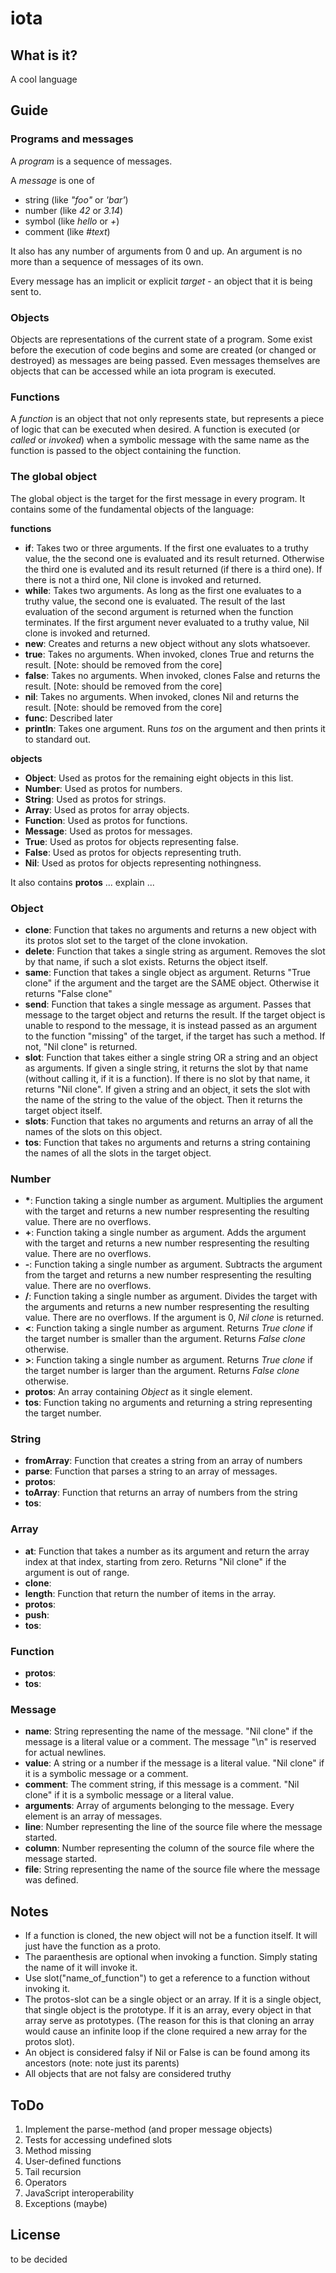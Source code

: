 iota
====

What is it?
-----------

A cool language


Guide
-----

### Programs and messages

A *program* is a sequence of messages.

A *message* is one of

* string (like *"foo"* or *'bar'*)
* number (like *42* or *3.14*)
* symbol (like *hello* or *+*)
* comment (like *#text*)

It also has any number of arguments from 0 and up. An argument is no more than a sequence of messages of its own.

Every message has an implicit or explicit *target* - an object that it is being sent to.

### Objects

Objects are representations of the current state of a program. Some exist before the execution of code begins and some are created (or changed or destroyed) as messages are being passed. Even messages themselves are objects that can be accessed while an iota program is executed.

### Functions

A *function* is an object that not only represents state, but represents a piece of logic that can be executed when desired. A function is executed (or *called* or *invoked*) when a symbolic message with the same name as the function is passed to the object containing the function.

### The global object

The global object is the target for the first message in every program. It contains some of the fundamental objects of the language:

**functions**

* **if**: Takes two or three arguments. If the first one evaluates to a truthy value, the the second one is evaluated and its result returned. Otherwise the third one is evaluted and its result returned (if there is a third one). If there is not a third one, Nil clone is invoked and returned.
* **while**: Takes two arguments. As long as the first one evaluates to a truthy value, the second one is evaluated. The result of the last evaluation of the second argument is returned when the function terminates. If the first argument never evaluated to a truthy value, Nil clone is invoked and returned.
* **new**: Creates and returns a new object without any slots whatsoever.
* **true**: Takes no arguments. When invoked, clones True and returns the result. [Note: should be removed from the core]
* **false**: Takes no arguments. When invoked, clones False and returns the result. [Note: should be removed from the core]
* **nil**: Takes no arguments. When invoked, clones Nil and returns the result. [Note: should be removed from the core]
* **func**: Described later
* **println**: Takes one argument. Runs *tos* on the argument and then prints it to standard out.

**objects**

* **Object**: Used as protos for the remaining eight objects in this list.
* **Number**: Used as protos for numbers.
* **String**: Used as protos for strings.
* **Array**: Used as protos for array objects.
* **Function**: Used as protos for functions.
* **Message**: Used as protos for messages.
* **True**: Used as protos for objects representing false.
* **False**: Used as protos for objects representing truth.
* **Nil**: Used as protos for objects representing nothingness.

It also contains **protos** ... explain ...

### Object

* **clone**:   Function that takes no arguments and returns a new object with its protos slot set to the target of the clone invokation.
* **delete**:  Function that takes a single string as argument. Removes the slot by that name, if such a slot exists. Returns the object itself.
* **same**:    Function that takes a single object as argument. Returns "True clone" if the argument and the target are the SAME object. Otherwise it returns "False clone"
* **send**:    Function that takes a single message as argument. Passes that message to the target object and returns the result. If the target object is unable to respond to the message, it is instead passed as an argument to the function "missing" of the target, if the target has such a method. If not, "Nil clone" is returned.
* **slot**:    Function that takes either a single string OR a string and an object as arguments. If given a single string, it returns the slot by that name (without calling it, if it is a function). If there is no slot by that name, it returns "Nil clone". If given a string and an object, it sets the slot with the name of the string to the value of the object. Then it returns the target object itself.
* **slots**:   Function that takes no arguments and returns an array of all the names of the slots on this object.
* **tos**:     Function that takes no arguments and returns a string containing the names of all the slots in the target object.

### Number

* __*__:      Function taking a single number as argument. Multiplies the argument with the target and returns a new number respresenting the resulting value. There are no overflows.
* **+**:      Function taking a single number as argument. Adds the argument with the target and returns a new number respresenting the resulting value. There are no overflows.
* **-**:      Function taking a single number as argument. Subtracts the argument from the target and returns a new number respresenting the resulting value. There are no overflows.
* **/**:      Function taking a single number as argument. Divides the target with the arguments and returns a new number respresenting the resulting value. There are no overflows. If the argument is 0, *Nil clone* is returned.
* **<**:      Function taking a single number as argument. Returns *True clone* if the target number is smaller than the argument. Returns *False clone* otherwise.
* **>**:      Function taking a single number as argument. Returns *True clone* if the target number is larger than the argument. Returns *False clone* otherwise.
* **protos**: An array containing *Object* as it single element.
* **tos**:    Function taking no arguments and returning a string representing the target number.

### String

* **fromArray**: Function that creates a string from an array of numbers
* **parse**:     Function that parses a string to an array of messages.
* **protos**:
* **toArray**:   Function that returns an array of numbers from the string
* **tos**:

### Array

* **at**:     Function that takes a number as its argument and return the array index at that index, starting from zero. Returns "Nil clone" if the argument is out of range.
* **clone**:
* **length**: Function that return the number of items in the array.
* **protos**:
* **push**:
* **tos**:

### Function

* **protos**:
* **tos**:

### Message

* **name**:      String representing the name of the message. "Nil clone" if the message is a literal value or a comment. The message "\n" is reserved for actual newlines.
* **value**:     A string or a number if the message is a literal value. "Nil clone" if it is a symbolic message or a comment.
* **comment**:   The comment string, if this message is a comment. "Nil clone" if it is a symbolic message or a literal value.
* **arguments**: Array of arguments belonging to the message. Every element is an array of messages.
* **line**:      Number representing the line of the source file where the message started.
* **column**:    Number representing the column of the source file where the message started.
* **file**:      String representing the name of the source file where the message was defined.


Notes
-----
* If a function is cloned, the new object will not be a function itself. It will just have the function as a proto.
* The paraenthesis are optional when invoking a function. Simply stating the name of it will invoke it.
* Use slot("name_of_function") to get a reference to a function without invoking it.
* The protos-slot can be a single object or an array. If it is a single object, that single object is the prototype. If it is an array, every object in that array serve as prototypes. (The reason for this is that cloning an array would cause an infinite loop if the clone required a new array for the protos slot).
* An object is considered falsy if Nil or False is can be found among its ancestors (note: note just its parents)
* All objects that are not falsy are considered truthy


ToDo
----
1. Implement the parse-method (and proper message objects)
2. Tests for accessing undefined slots
3. Method missing
4. User-defined functions
5. Tail recursion
6. Operators
7. JavaScript interoperability
8. Exceptions (maybe)


License
-------

to be decided
